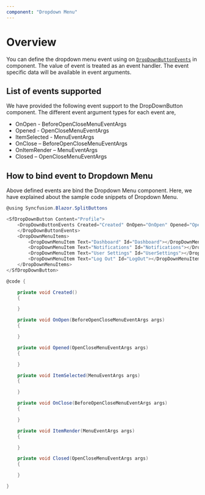 ```yaml
---
component: "Dropdown Menu"
---
```


# Overview

You can define the dropdown menu event using on [`DropDownButtonEvents`](https://help.syncfusion.com/cr/blazor/Syncfusion.Blazor.SplitButtons.DropDownButtonEvents.html#Syncfusion_Blazor_SplitButtons_DropDownButtonEvents) in component. The value of event is treated as an event handler. The event specific data will be available in event arguments.

## List of events supported

We have provided the following event support to the DropDownButton component. The different event argument types for each event are,

* OnOpen - BeforeOpenCloseMenuEventArgs
* Opened - OpenCloseMenuEventArgs
* ItemSelected - MenuEventArgs
* OnClose – BeforeOpenCloseMenuEventArgs
* OnItemRender – MenuEventArgs
* Closed – OpenCloseMenuEventArgs

## How to bind event to Dropdown Menu

Above defined events are bind the Dropdown Menu component. Here, we have explained about the sample code snippets of Dropdown Menu.

```csharp
@using Syncfusion.Blazor.SplitButtons

<SfDropDownButton Content="Profile">
    <DropDownButtonEvents Created="Created" OnOpen="OnOpen" Opened="Opened" ItemSelected="ItemSelected" OnClose="OnClose" OnItemRender="ItemRender" Closed="Closed">
    </DropDownButtonEvents>
    <DropDownMenuItems>
        <DropDownMenuItem Text="Dashboard" Id="Dashboard"></DropDownMenuItem>
        <DropDownMenuItem Text="Notifications" Id="Notifications"></DropDownMenuItem>
        <DropDownMenuItem Text="User Settings" Id="UserSettings"></DropDownMenuItem>
        <DropDownMenuItem Text="Log Out" Id="LogOut"></DropDownMenuItem>
    </DropDownMenuItems>
</SfDropDownButton>

@code {

    private void Created()
    {

    }

    private void OnOpen(BeforeOpenCloseMenuEventArgs args)
    {

    }

    private void Opened(OpenCloseMenuEventArgs args)
    {

    }

    private void ItemSelected(MenuEventArgs args)
    {

    }

    private void OnClose(BeforeOpenCloseMenuEventArgs args)
    {

    }

    private void ItemRender(MenuEventArgs args)
    {

    }

    private void Closed(OpenCloseMenuEventArgs args)
    {

    }

}

```
